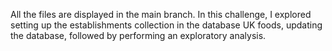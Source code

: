 All the files are displayed in the main branch. In this challenge, I explored setting up the establishments collection in the database UK foods, updating the database, followed by performing an exploratory analysis.
